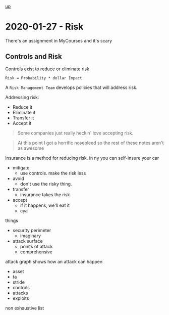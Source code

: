 [up](./index.md)

# 2020-01-27 - Risk

There's an assignment in MyCourses and it's scary

## Controls and Risk

Controls exist to reduce or eliminate risk

```
Risk = Probability * dollar Impact
```

A `Risk Management Team` develops policies that will address risk.

Addressing risk:

- Reduce it
- Eliminate it
- Transfer it
- Accept it

> Some companies just really heckin' love accepting risk.

> At this point I got a horrific nosebleed so the rest of these notes aren't as awesome

insurance is a method for reducing risk. in ny you can self-insure your car

- mitigate
	- use controls. make the risk less
- avoid
	- don't use the risky thing.
- transfer
	- insurance takes the risk
- accept
	- if it happens, we'll eat it
	- cya

things

- security perimeter
	- imaginary
- attack surface
	- points of attack
	- comprehensive

attack graph shows how an attack can happen

- asset
- ta
- stride
- controls
- attacks
- exploits

non exhaustive list
